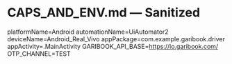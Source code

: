 # CAPS_AND_ENV.md — Sanitized
platformName=Android
automationName=UiAutomator2
deviceName=Android_Real_Vivo
appPackage=com.example.garibook.driver
appActivity=.MainActivity
GARIBOOK_API_BASE=https://io.garibook.com/
OTP_CHANNEL=TEST

